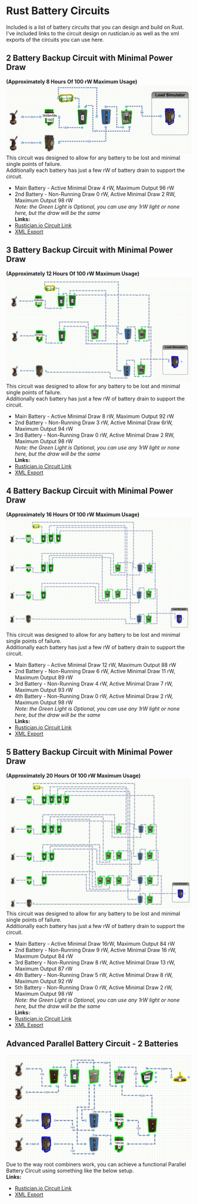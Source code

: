 # Rust Battery Circuits
Included is a list of battery circuits that you can design and build on Rust.  I've included links to the circuit design on rustician.io as well as the xml exports of the circuits you can use here.

## 2 Battery Backup Circuit with Minimal Power Draw
<b>(Approximately 8 Hours Of 100 rW Maximum Usage)</b></br>
![BackupBattery-2Batteries](images/BackupBattery-2Batteriesv2.png)
This circuit was designed to allow for any battery to be lost and minimal single points of failure. </br> 
Additionally each battery has just a few rW of battery drain to support the circuit. </br>
* Main Battery - Active Minimal Draw 4 rW, Maximum Output 96 rW
* 2nd Battery - Non-Running Draw 0 rW, Active Minimal Draw 2 RW, Maximum Output 98 rW</br>
<i>Note: the Green Light is Optional, you can use any 1rW light or none here, but the draw will be the same</i></br>
<b>Links:</b>
* [Rustician.io Circuit Link](https://www.rustrician.io/?circuit=b75b8f5cf1336f12edf6e280d006b47f)
* [XML Export](xml/BackupBattery-2Batteries.xml)

## 3 Battery Backup Circuit with Minimal Power Draw
<b>(Approximately 12 Hours Of 100 rW Maximum Usage)</b></br>
![BackupBattery-3Batteries](images/BatteryBackup-3Batteries.png)
This circuit was designed to allow for any battery to be lost and minimal single points of failure.</br>
Additionally each battery has just a few rW of battery drain to support the circuit.</br>
* Main Battery - Active Minimal Draw 8 rW, Maximum Output 92 rW
* 2nd Battery - Non-Running Draw 3 rW, Active Minimal Draw 6rW, Maximum Output 94 rW
* 3rd Battery - Non-Running Draw 0 rW, Active Minimal Draw 2 RW, Maximum Output 98 rW</br>
<i>Note: the Green Light is Optional, you can use any 1rW light or none here, but the draw will be the same</i></br>
<b>Links:</b>
* [Rustician.io Circuit Link](https://www.rustrician.io/?circuit=4f4212043cde403bb81ffbc8cb27fe5a)
* [XML Export](xml/BackupBattery-2Batteries.xml)

## 4 Battery Backup Circuit with Minimal Power Draw
<b>(Approximately 16 Hours Of 100 rW Maximum Usage)</b></br>
![BackupBattery-4Batteries](images/BatteryBackup-4Batteries.png)
This circuit was designed to allow for any battery to be lost and minimal single points of failure.</br>
Additionally each battery has just a few rW of battery drain to support the circuit.</br>
* Main Battery - Active Minimal Draw 12 rW, Maximum Output 88 rW
* 2nd Battery - Non-Running Draw 6 rW, Active Minimal Draw 11 rW, Maximum Output 89 rW
* 3rd Battery - Non-Running Draw 4 rW, Active Minimal Draw 7 rW, Maximum Output 93 rW
* 4th Battery - Non-Running Draw 0 rW, Active Minimal Draw 2 rW, Maximum Output 98 rW</br>
<i>Note: the Green Light is Optional, you can use any 1rW light or none here, but the draw will be the same</i></br>
<b>Links:</b>
* [Rustician.io Circuit Link](https://www.rustrician.io/?circuit=eceffd66b52fb407edb4463487faaff4)
* [XML Export](xml/BackupBattery-2Batteries.xml)

## 5 Battery Backup Circuit with Minimal Power Draw
<b>(Approximately 20 Hours Of 100 rW Maximum Usage)</b></br>
![BackupBattery-5Batteries](images/BatteryBackup-5Batteries.png)
This circuit was designed to allow for any battery to be lost and minimal single points of failure.</br>
Additionally each battery has just a few rW of battery drain to support the circuit.</br>
* Main Battery - Active Minimal Draw 16rW, Maximum Output 84 rW
* 2nd Battery - Non-Running Draw 9 rW, Active Minimal Draw 16 rW, Maximum Output 84 rW
* 3rd Battery - Non-Running Draw 8 rW, Active Minimal Draw 13 rW, Maximum Output 87 rW
* 4th Battery - Non-Running Draw 5 rW, Active Minimal Draw 8 rW, Maximum Output 92 rW
* 5th Battery - Non-Running Draw 0 rW, Active Minimal Draw 2 rW, Maximum Output 98 rW</br>
<i>Note: the Green Light is Optional, you can use any 1rW light or none here, but the draw will be the same</i></br>
<b>Links:</b>
* [Rustician.io Circuit Link](https://www.rustrician.io/?circuit=a7a5fc5777ec0ce01ec7eb3dda2b60af)
* [XML Export](xml/BackupBattery-5Batteries.xml)

## Advanced Parallel Battery Circuit - 2 Batteries
![AdvancedParallelBatteries-2](images/AdvancedParallelBatteries-2.png)
Due to the way root combiners work, you can achieve a functional Parallel Battery Circuit using something like the below setup.</br>
<b>Links:</b>
* [Rustician.io Circuit Link](https://www.rustrician.io/?circuit=bc63275564ec51d1081e2f5a4dc7b347)
* [XML Export](xml/AdvancedParallelBatteries-2.xml)